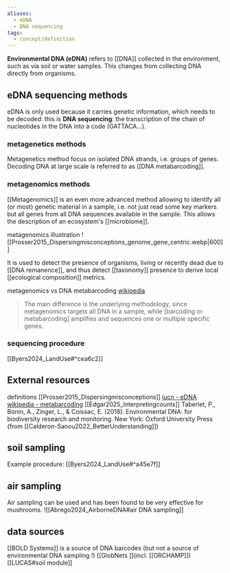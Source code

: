 ```yaml
---
aliases:
  - eDNA
  - DNA sequencing
tags:
  - concept/definition
---
```

**Environmental DNA (eDNA)** refers to [[DNA]] collected in the environment, such as via soil or water samples. This changes from collecting DNA directly from organisms.
## eDNA sequencing methods
eDNA is only used because it carries genetic information, which needs to be decoded: this is **DNA sequencing**: the transcription of the chain of nucleotides in the DNA into a code (GATTACA...).
### metagenetics methods
Metagenetics method focus on isolated DNA strands, i.e. groups of genes. 
Decoding DNA at large scale is referred to as [[DNA metabarcoding]].
### metagenomics methods
[[Metagenomics]] is an even more advanced method allowing to identify all (or most) genetic material in a sample, i.e. not just read some key markers but all genes from all DNA sequences available in the sample. This allows the description of an ecosystem's [[microbiome]].

metagenomics illustration
![[Prosser2015_Dispersingmisconceptions_genome_gene_centric.webp|600]]

It is used to detect the presence of organisms, living or recently dead due to [[DNA remanence]], and thus detect [[taxonomy]] presence to derive local [[ecological composition]] metrics.

metagenomics vs DNA metabarcoding [wikipedia](https://en.wikipedia.org/wiki/Metagenomics)
> The main difference is the underlying methodology, since metagenomics targets all DNA in a sample, while \[barcoding or metabarcoding] amplifies and sequences one or multiple specific genes.

### sequencing procedure
[[Byers2024_LandUse#^cea6c2]]
## External resources
definitions [[Prosser2015_Dispersingmisconceptions]]
[iucn - eDNA](https://iucn.org/resources/issues-brief/environmental-dna)
[wikipedia - metabarcoding](https://en.wikipedia.org/wiki/Metabarcoding)
[[Edgar2025_Interpretingcounts]]
Taberlet, P., Bonin, A., Zinger, L., & Coissac, E. (2018). Environmental DNA: for biodiversity research and monitoring. New York: Oxford University Press (from [[Calderon-Sanou2022_BetterUnderstanding]])
## soil sampling
Example procedure:
[[Byers2024_LandUse#^a45e7f]]
## air sampling
Air sampling can be used and has been found to be very effective for mushrooms.
![[Abrego2024_AirborneDNA#air DNA sampling]]
## data sources
[[BOLD Systems]] is a source of DNA barcodes (but not a source of environmental DNA sampling !)
[[GlobNets ]](incl. [[ORCHAMP]])
[[LUCAS#soil module]]
